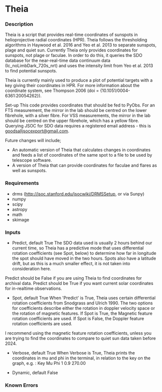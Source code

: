 # Theia

### Description
Theia is a script that provides real-time coordinates of sunspots in helioprojective radial coordinates (HPR).
Theia follows the thresholding algorithms in Haywood et al. 2016 and Yeo et al. 2013 to separate sunspots, plage and quiet sun.
Currently Theia only provides coordinates for sunspots, not plage or faculae.
In order to do this, it queries the SDO database for the near-real-time data continuum data (Ic_noLimbDark_720s_nrt) and uses the intensity limit from Yeo et al. 2013 to find potential sunspots.

Theia is currently mainly used to produce a plot of potential targets with a key giving their coordinates in HPR.
For more information about the coordinate system, see Thompson 2006 (doi = {10.1051/0004-6361:20054262}).

Set-up
This code provides coordinates that should be fed to PyObs. For an FTS measurement, the mirror in the lab should be centred on the lower fibrehole, with a silver fibre. For VSS measurements, the mirror in the lab should be centred on the upper fibrehole, which has a yellow fibre.
Querying JSOC for SDO data requires a registered email address - this is goodsalljsocexport@gmail.com.

Future changes will include;
* An automatic version of Theia that calculates changes in coordinates and feeds a list of coordinates of the same spot to a file to be used by telescope software.
* A version of Theia that can provide coordinates for faculae and flares as well as sunspots.


### Requirements
* drms (http://jsoc.stanford.edu/jsocwiki/DRMSSetup, or via Sunpy)
* numpy 
* scipy
* astropy
* math
* skimage

### Inputs

* Predict, default True
The SDO data used is usually 2 hours behind our current time, so Theia has a predictive mode that uses differential rotation coefficients (see Spot, below) to determine how far in longitude the spot should have moved in the two hours.
Spots also have a latitude drift, but as this is a much smaller effect, it is not taken into consideration here.

Predict should be False if you are using Theia to find coordinates for archival data.
Predict should be True if you want current solar coordinates for in-realtime observations.

* Spot, default True
When 'Predict' is True, Theia uses certain differential rotation coefficients from Snodgrass and Ulrich 1990. The two options for coefficients describe either the rotation in doppler velocity space or the rotation of magnetic features.
If Spot is True, the Magnetic feature rotation coefficients are used.
If Spot is False, the Doppler feature rotation coefficients are used.

I recommend using the magnetic feature rotation coefficients, unless you are trying to find the coordinates to compare to quiet sun data taken before 2024.

* Verbose, default True
When Verbose is True, Theia prints the coordinates in mu and phi in the terminal, in relation to the key on the graph, e.g. :
Key Mu 	Phi
1	0.9	270.00

* Dynamic, default False


### Known Errors